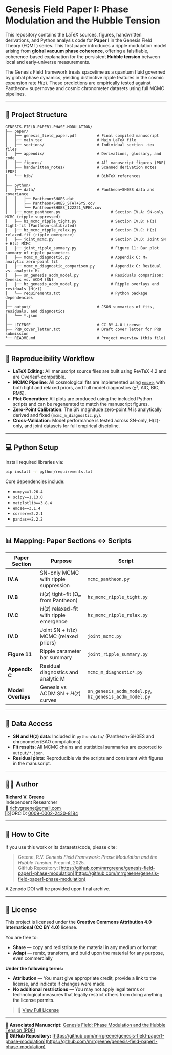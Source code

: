 # Genesis Field Paper I: Phase Modulation and the Hubble Tension

This repository contains the LaTeX sources, figures, handwritten derivations, and Python analysis code for **Paper I** in the Genesis Field Theory (FQMT) series. This first paper introduces a ripple modulation model arising from **global vacuum phase coherence**, offering a falsifiable, coherence-based explanation for the persistent **Hubble tension** between local and early-universe measurements.

The Genesis Field framework treats spacetime as a quantum fluid governed by global phase dynamics, yielding distinctive ripple features in the cosmic expansion rate $H(z)$. These predictions are empirically tested against Pantheon+ supernovae and cosmic chronometer datasets using full MCMC pipelines.

---

## 📁 Project Structure

```
GENESIS-FIELD-PAPER1-PHASE-MODULATION/
├── paper/
│   ├── genesis_field_paper.pdf         # Final compiled manuscript
│   ├── main.tex                        # Main LaTeX file
│   ├── sections/                       # Individual section .tex files
│   ├── appendix/                       # Derivations, glossary, and code
│   ├── figures/                        # All manuscript figures (PDF)
│   ├── handwritten_notes/              # Scanned derivation notes (PDF)
│   └── bib/                            # BibTeX references
│
├── python/
│   ├── data/                           # Pantheon+SH0ES data and covariance
│   │   ├── Pantheon+SH0ES.dat
│   │   ├── Pantheon+SH0ES_STAT+SYS.cov
│   │   └── Pantheon+SH0ES_122221_VPEC.cov
│   ├── mcmc_pantheon.py                      # Section IV.A: SN-only MCMC (ripple suppressed)
│   ├── hz_mcmc_ripple_tight.py               # Section IV.B: H(z) tight-fit (Pantheon-calibrated)
│   ├── hz_mcmc_ripple_relax.py               # Section IV.C: H(z) relaxed-fit (ripple emergence)
│   ├── joint_mcmc.py                         # Section IV.D: Joint SN + H(z) MCMC
│   ├── joint_ripple_summary.py               # Figure 11: Bar plot summary of ripple parameters
│   ├── mcmc_m_diagnostic.py                  # Appendix C: M₀ analytic zero-point fit
│   ├── mcmc_m_diagnostic_comparison.py       # Appendix C: Residual vs. analytic M₀
│   ├── sn_genesis_acdm_model.py              # Residuals comparison: Genesis vs. ΛCDM (SN)
│   ├── hz_genesis_acdm_model.py              # Ripple overlays and residuals (H(z))
│   └── requirements.txt                      # Python package dependencies
│
├── output/                             # JSON summaries of fits, residuals, and diagnostics
│   └── *.json
│
├── LICENSE                             # CC BY 4.0 License
├── PRD_cover_letter.txt                # Draft cover letter for PRD submission
└── README.md                           # Project overview (this file)
```

---

## 🚀 Reproducibility Workflow

- **LaTeX Editing**: All manuscript source files are built using RevTeX 4.2 and are Overleaf-compatible.
- **MCMC Pipeline**: All cosmological fits are implemented using [`emcee`](https://emcee.readthedocs.io/), with both tight and relaxed priors, and full model diagnostics (χ², AIC, BIC, RMS).
- **Plot Generation**: All plots are produced using the included Python scripts and can be regenerated to match the manuscript figures.
- **Zero-Point Calibration**: The SN magnitude zero-point $M$ is analytically derived and fixed (`mcmc_m_diagnostic.py`).
- **Cross-Validation**: Model performance is tested across SN-only, H(z)-only, and joint datasets for full empirical discipline.

---

## 💻 Python Setup

Install required libraries via:

```bash
pip install -r python/requirements.txt
```

Core dependencies include:

- `numpy==1.26.4`
- `scipy==1.13.0`
- `matplotlib==3.8.4`
- `emcee==3.1.4`
- `corner==2.2.1`
- `pandas==2.2.2`

---

## 📊 Mapping: Paper Sections ↔ Scripts

| Paper Section      | Purpose                                     | Script |
|--------------------|---------------------------------------------|--------|
| **IV.A**           | SN-only MCMC with ripple suppression        | `mcmc_pantheon.py` |
| **IV.B**           | $H(z)$ tight-fit (Ωₘ from Pantheon)         | `hz_mcmc_ripple_tight.py` |
| **IV.C**           | $H(z)$ relaxed-fit with ripple emergence    | `hz_mcmc_ripple_relax.py` |
| **IV.D**           | Joint SN + $H(z)$ MCMC (relaxed priors)     | `joint_mcmc.py` |
| **Figure 11**      | Ripple parameter bar summary                | `joint_ripple_summary.py` |
| **Appendix C**     | Residual diagnostics and analytic M         | `mcmc_m_diagnostic*.py` |
| **Model Overlays** | Genesis vs ΛCDM SN + $H(z)$ curves          | `sn_genesis_acdm_model.py`, `hz_genesis_acdm_model.py` |

---

## 📂 Data Access

- **SN and $H(z)$ data**: Included in `python/data/` (Pantheon+SH0ES and chronometer/BAO compilations).
- **Fit results**: All MCMC chains and statistical summaries are exported to `output/*.json`.
- **Residual plots**: Reproducible via the scripts and consistent with figures in the manuscript.

---

## 🧑‍💻 Author

**Richard V. Greene**  
Independent Researcher  
📧 richvgreene@gmail.com  
🆔 ORCID: [0009-0002-2430-8184](https://orcid.org/0009-0002-2430-8184)

---

## 📖 How to Cite

If you use this work or its datasets/code, please cite:

> Greene, R.V. *Genesis Field Framework: Phase Modulation and the Hubble Tension*. Preprint, 2025.  
> GitHub Repository: [https://github.com/mrrgreene/genesis-field-paper1-phase-modulation](https://github.com/mrrgreene/genesis-field-paper1-phase-modulation)

A Zenodo DOI will be provided upon final archive.

---

## 📜 License

This project is licensed under the **Creative Commons Attribution 4.0 International (CC BY 4.0)** license.

You are free to:

- **Share** — copy and redistribute the material in any medium or format  
- **Adapt** — remix, transform, and build upon the material for any purpose, even commercially  

**Under the following terms:**

- **Attribution** — You must give appropriate credit, provide a link to the license, and indicate if changes were made.  
- **No additional restrictions** — You may not apply legal terms or technological measures that legally restrict others from doing anything the license permits.

> 📄 [View Full License](https://creativecommons.org/licenses/by/4.0/)

---

🔗 **Associated Manuscript:** [Genesis Field: Phase Modulation and the Hubble Tension (PDF)](paper/genesis_field_paper.pdf)  
🔗 **GitHub Repository:** [https://github.com/mrrgreene/genesis-field-paper1-phase-modulation](https://github.com/mrrgreene/genesis-field-paper1-phase-modulation)
